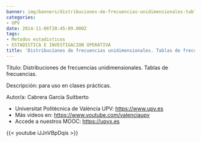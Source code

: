 ```yaml
---
banner: img/banners/distribuciones-de-frecuencias-unidimensionales-tablas-de-frecuencias-upv-1.jpg
categories:
- UPV
date: 2014-11-06T20:45:09.000Z
tags:
- Metodos estadisticos
- ESTADISTICA E INVESTIGACION OPERATIVA
title: 'Distribuciones de frecuencias unidimensionales. Tablas de frecuencias. |  | UPV'
---
```


Título: Distribuciones de frecuencias unidimensionales. Tablas de frecuencias.

Descripción: para uso en clases prácticas. 

Autor/a: Cabrera García Suitberto



+ Universitat Politècnica de València UPV: https://www.upv.es
+ Más vídeos en: https://www.youtube.com/valenciaupv
+ Accede a nuestros MOOC: https://upvx.es

{{< youtube iJJnVBpDqis >}}
